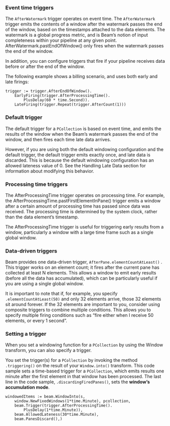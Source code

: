 <!--
Licensed under the Apache License, Version 2.0 (the "License");
you may not use this file except in compliance with the License.
You may obtain a copy of the License at

http://www.apache.org/licenses/LICENSE-2.0

Unless required by applicable law or agreed to in writing, software
distributed under the License is distributed on an "AS IS" BASIS,
WITHOUT WARRANTIES OR CONDITIONS OF ANY KIND, either express or implied.
See the License for the specific language governing permissions and
limitations under the License.
-->

### Event time triggers

The `AfterWatermark` trigger operates on event time. The `AfterWatermark` trigger emits the contents of a window after the watermark passes the end of the window, based on the timestamps attached to the data elements. The watermark is a global progress metric, and is Beam’s notion of input completeness within your pipeline at any given point. AfterWatermark.pastEndOfWindow() only fires when the watermark passes the end of the window.

In addition, you can configure triggers that fire if your pipeline receives data before or after the end of the window.

The following example shows a billing scenario, and uses both early and late firings:

```
trigger := trigger.AfterEndOfWindow().
	EarlyFiring(trigger.AfterProcessingTime().
		PlusDelay(60 * time.Second)).
	LateFiring(trigger.Repeat(trigger.AfterCount(1)))
```

### Default trigger

The default trigger for a `PCollection` is based on event time, and emits the results of the window when the Beam’s watermark passes the end of the window, and then fires each time late data arrives.

However, if you are using both the default windowing configuration and the default trigger, the default trigger emits exactly once, and late data is discarded. This is because the default windowing configuration has an allowed lateness value of 0. See the Handling Late Data section for information about modifying this behavior.

### Processing time triggers

The AfterProcessingTime trigger operates on processing time. For example, the AfterProcessingTime.pastFirstElementInPane() trigger emits a window after a certain amount of processing time has passed since data was received. The processing time is determined by the system clock, rather than the data element’s timestamp.

The AfterProcessingTime trigger is useful for triggering early results from a window, particularly a window with a large time frame such as a single global window.

### Data-driven triggers

Beam provides one data-driven trigger, `AfterPane.elementCountAtLeast()` . This trigger works on an element count; it fires after the current pane has collected at least N elements. This allows a window to emit early results (before all the data has accumulated), which can be particularly useful if you are using a single global window.

It is important to note that if, for example, you specify `.elementCountAtLeast(50)` and only 32 elements arrive, those 32 elements sit around forever. If the 32 elements are important to you, consider using composite triggers to combine multiple conditions. This allows you to specify multiple firing conditions such as “fire either when I receive 50 elements, or every 1 second”.

### Setting a trigger

When you set a windowing function for a `PCollection` by using the Window transform, you can also specify a trigger.

You set the trigger(s) for a `PCollection` by invoking the method `.triggering()` on the result of your `Window.into()` transform. This code sample sets a time-based trigger for a `PCollection`, which emits results one minute after the first element in that window has been processed. The last line in the code sample, `.discardingFiredPanes()`, sets the **window’s accumulation mode**.
```
windowedItems := beam.WindowInto(s,
	window.NewFixedWindows(1*time.Minute), pcollection,
	beam.Trigger(trigger.AfterProcessingTime().
		PlusDelay(1*time.Minute)),
	beam.AllowedLateness(30*time.Minute),
	beam.PanesDiscard(),)
```